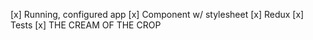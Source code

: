 [x] Running, configured app
[x] Component w/ stylesheet
[x] Redux
[x] Tests
[x] THE CREAM OF THE CROP
